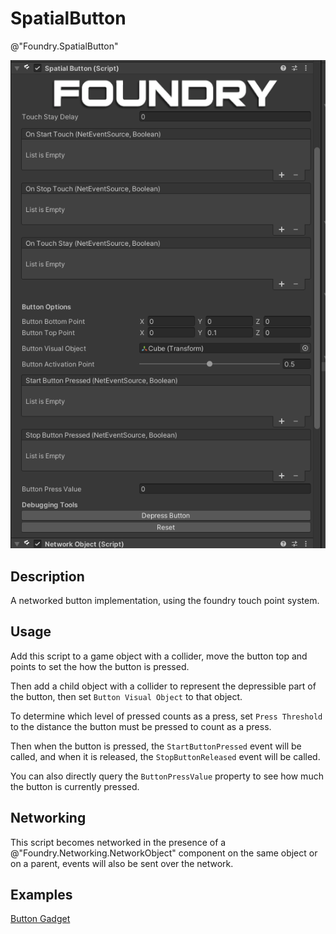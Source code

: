 # SpatialButton
@"Foundry.SpatialButton"

![SpatialButton](/Media/Manual/Interaction/SpatialButtonScript.png)

## Description
A networked button implementation, using the foundry touch point system. 

## Usage
Add this script to a game object with a collider, move the button top and points to set the how the button is pressed. 

Then add a child object with a collider to represent the depressible part of the button, then set `Button Visual Object` to that object.

To determine which level of pressed counts as a press, set `Press Threshold` to the distance the button must be pressed to count as a press.

Then when the button is pressed, the `StartButtonPressed` event will be called, and when it is released, the `StopButtonReleased` event will be called.

You can also directly query the `ButtonPressValue` property to see how much the button is currently pressed.

## Networking 

This script becomes networked in the presence of a @"Foundry.Networking.NetworkObject" component on the same object or on a parent, events will also be sent over the network.

## Examples
[Button Gadget](~/Manual/GettingStarted/Samples/Interactables/Gadgets/Button.md)